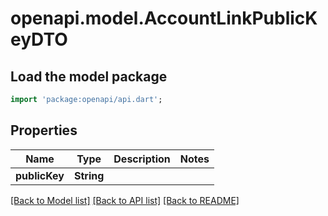# openapi.model.AccountLinkPublicKeyDTO

## Load the model package
```dart
import 'package:openapi/api.dart';
```

## Properties
Name | Type | Description | Notes
------------ | ------------- | ------------- | -------------
**publicKey** | **String** |  | 

[[Back to Model list]](../README.md#documentation-for-models) [[Back to API list]](../README.md#documentation-for-api-endpoints) [[Back to README]](../README.md)


